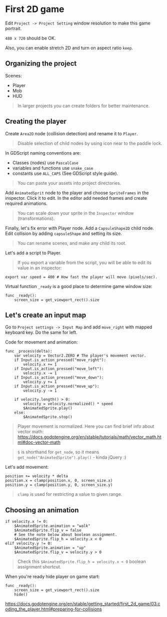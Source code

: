 # First 2D game

Edit `Project -> Project Setting` window resolution to make this game portrait.

`480 x 720` should be OK. 

Also, you can enable stretch 2D and turn on aspect ratio `keep`.

## Organizing the project

Scenes:

* Player
* Mob
* HUD

> In larger projects you can create folders for better maintenance.

## Creating the player

Create `Area2D` node (collision detection) and rename it to `Player`.

> Disable selection of child nodes by using icon near to the paddle lock.

In GDScript naming conventions are:

* Classes (nodes) use `PascalCase`
* variables and functions use `snake_case`
* constants use `ALL_CAPS` (See GDScript style guide).

> You can paste your assets into project directories.

Add `AnimatedSprit` node to the player and choose `SpriteFrames` in the inspector. Click it to edit. In the editor add needed frames and create required animations.

> You can scale down your sprite in the `Inspector` window (transformations).

Finally, let's fix error with Player node. Add a `CapsuleShape2D` child node. Edit collision by adding `capsuleShape` and setting its size.

> You can rename scenes, and make any child its root.

Let's add a script to Player.

> If you export a variable from the script, you will be able to edit its value in an inspector:

```
export var speed = 400 # How fast the player will move (pixels/sec).
```

Virtual function `_ready` is a good place to determine game window size:

```gdscript
func _ready():
	screen_size = get_viewport_rect().size
```

## Let's create an input map

Go to `Project settings -> Input Map` and add `move_right` with mapped keyboard key. Do the same for left.

Code for movement and animation:

```gdscript
func _process(delta):
	var velocity = Vector2.ZERO # The player's movement vector.
	if Input.is_action_pressed("move_right"):
		velocity.x += 1
	if Input.is_action_pressed("move_left"):
		velocity.x -= 1
	if Input.is_action_pressed("move_down"):
		velocity.y += 1
	if Input.is_action_pressed("move_up"):
		velocity.y -= 1

	if velocity.length() > 0:
		velocity = velocity.normalized() * speed
		$AnimatedSprite.play()
	else:
		$AnimatedSprite.stop()
```

> Player movement is normalized. Here you can find brief info about vector math: https://docs.godotengine.org/en/stable/tutorials/math/vector_math.html#doc-vector-math

> `$` is shorthand for `get_node`, so it means `get_node("AnimatedSprite").play()` - kinda jQuery :)

Let's add movement:

```gdscript
position += velocity * delta
position.x = clamp(position.x, 0, screen_size.x)
position.y = clamp(position.y, 0, screen_size.y)
```

> `clamp` is used for restricting a value to given range.

## Choosing an animation

```gdscript
if velocity.x != 0:
    $AnimatedSprite.animation = "walk"
    $AnimatedSprite.flip_v = false
    # See the note below about boolean assignment.
    $AnimatedSprite.flip_h = velocity.x < 0
elif velocity.y != 0:
    $AnimatedSprite.animation = "up"
    $AnimatedSprite.flip_v = velocity.y > 0
```

> Check this `$AnimatedSprite.flip_h = velocity.x < 0` boolean assignment shortcut.

When you're ready hide player on game start:

```gdscript
func _ready():
	screen_size = get_viewport_rect().size
	hide()
```

https://docs.godotengine.org/en/stable/getting_started/first_2d_game/03.coding_the_player.html#preparing-for-collisions